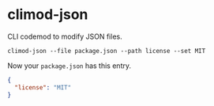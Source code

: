 # climod-json

CLI codemod to modify JSON files.

```shell
climod-json --file package.json --path license --set MIT
```

Now your `package.json` has this entry.

```json
{
  "license": "MIT"
}
```
